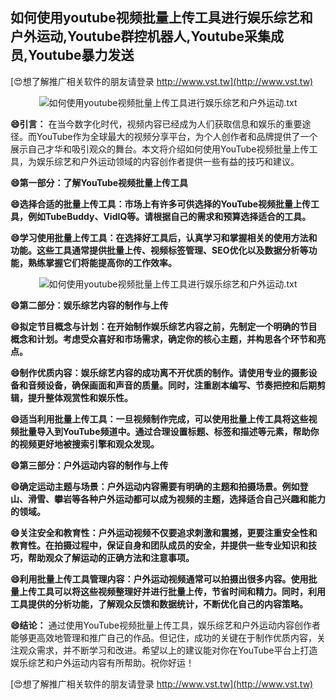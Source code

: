 ## **如何使用youtube视频批量上传工具进行娱乐综艺和户外运动,Youtube群控机器人,Youtube采集成员,Youtube暴力发送**

[😍想了解推广相关软件的朋友请登录 http://www.vst.tw](http://www.vst.tw)

 <center><img src="https://vst.tw/MP4/tuiguang/png/3.png" alt="如何使用youtube视频批量上传工具进行娱乐综艺和户外运动.txt"></center>

**😄引言：**
在当今数字化时代，视频内容已经成为人们获取信息和娱乐的重要途径。而YouTube作为全球最大的视频分享平台，为个人创作者和品牌提供了一个展示自己才华和吸引观众的舞台。本文将介绍如何使用YouTube视频批量上传工具，为娱乐综艺和户外运动领域的内容创作者提供一些有益的技巧和建议。

**😄第一部分：了解YouTube视频批量上传工具**

**😄选择合适的批量上传工具：市场上有许多可供选择的YouTube视频批量上传工具，例如TubeBuddy、VidIQ等。请根据自己的需求和预算选择适合的工具。**

**😄学习使用批量上传工具：在选择好工具后，认真学习和掌握相关的使用方法和功能。这些工具通常提供批量上传、视频标签管理、SEO优化以及数据分析等功能，熟练掌握它们将能提高你的工作效率。**

 <center><img src="https://vst.tw/MP4/tuiguang/png/6.png" alt="如何使用youtube视频批量上传工具进行娱乐综艺和户外运动.txt"></center>

**😄第二部分：娱乐综艺内容的制作与上传**

**😄拟定节目概念与计划：在开始制作娱乐综艺内容之前，先制定一个明确的节目概念和计划。考虑受众喜好和市场需求，确定你的核心主题，并构思各个环节和亮点。**

**😄制作优质内容：娱乐综艺内容的成功离不开优质的制作。请使用专业的摄影设备和音频设备，确保画面和声音的质量。同时，注重剧本编写、节奏把控和后期剪辑，提升整体观赏性和娱乐性。**

**😄适当利用批量上传工具：一旦视频制作完成，可以使用批量上传工具将这些视频批量导入到YouTube频道中。通过合理设置标题、标签和描述等元素，帮助你的视频更好地被搜索引擎和观众发现。**

**😄第三部分：户外运动内容的制作与上传**

**😄确定运动主题与场景：户外运动内容需要有明确的主题和拍摄场景。例如登山、滑雪、攀岩等各种户外运动都可以成为视频的主题，选择适合自己兴趣和能力的领域。**

**😄关注安全和教育性：户外运动视频不仅要追求刺激和震撼，更要注重安全性和教育性。在拍摄过程中，保证自身和团队成员的安全，并提供一些专业知识和技巧，帮助观众了解运动的正确方法和注意事项。**

**😄利用批量上传工具管理内容：户外运动视频通常可以拍摄出很多内容。使用批量上传工具可以将这些视频整理好并进行批量上传，节省时间和精力。同时，利用工具提供的分析功能，了解观众反馈和数据统计，不断优化自己的内容策略。**

**😄结论：**
通过使用YouTube视频批量上传工具，娱乐综艺和户外运动内容创作者能够更高效地管理和推广自己的作品。但记住，成功的关键在于制作优质内容，关注观众需求，并不断学习和改进。希望以上的建议能对你在YouTube平台上打造娱乐综艺和户外运动内容有所帮助。祝你好运！

[😍想了解推广相关软件的朋友请登录 http://www.vst.tw](http://www.vst.tw)




